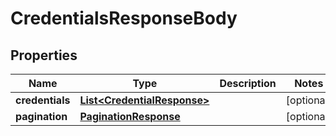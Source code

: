 

# CredentialsResponseBody


## Properties

| Name | Type | Description | Notes |
|------------ | ------------- | ------------- | -------------|
|**credentials** | [**List&lt;CredentialResponse&gt;**](CredentialResponse.md) |  |  [optional] |
|**pagination** | [**PaginationResponse**](PaginationResponse.md) |  |  [optional] |



